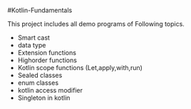#Kotlin-Fundamentals

This project includes all demo programs of Following topics.

- Smart cast
- data type
- Extension functions
- Highorder functions 
- Kotlin scope functions (Let,apply,with,run)
- Sealed classes
- enum classes
- kotlin access modifier
- Singleton in kotlin
